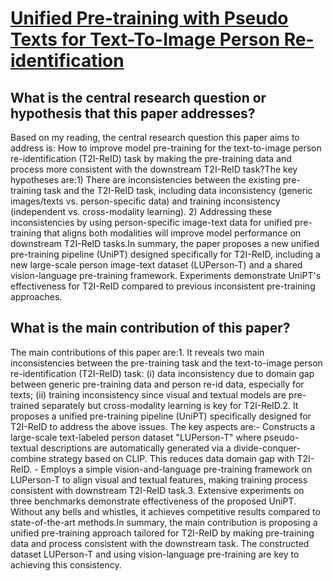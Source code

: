 # [Unified Pre-training with Pseudo Texts for Text-To-Image Person   Re-identification](https://arxiv.org/abs/2309.01420)

## What is the central research question or hypothesis that this paper addresses?

Based on my reading, the central research question this paper aims to address is: How to improve model pre-training for the text-to-image person re-identification (T2I-ReID) task by making the pre-training data and process more consistent with the downstream T2I-ReID task?The key hypotheses are:1) There are inconsistencies between the existing pre-training task and the T2I-ReID task, including data inconsistency (generic images/texts vs. person-specific data) and training inconsistency (independent vs. cross-modality learning). 2) Addressing these inconsistencies by using person-specific image-text data for unified pre-training that aligns both modalities will improve model performance on downstream T2I-ReID tasks.In summary, the paper proposes a new unified pre-training pipeline (UniPT) designed specifically for T2I-ReID, including a new large-scale person image-text dataset (LUPerson-T) and a shared vision-language pre-training framework. Experiments demonstrate UniPT's effectiveness for T2I-ReID compared to previous inconsistent pre-training approaches.


## What is the main contribution of this paper?

The main contributions of this paper are:1. It reveals two main inconsistencies between the pre-training task and the text-to-image person re-identification (T2I-ReID) task: (i) data inconsistency due to domain gap between generic pre-training data and person re-id data, especially for texts; (ii) training inconsistency since visual and textual models are pre-trained separately but cross-modality learning is key for T2I-ReID.2. It proposes a unified pre-training pipeline (UniPT) specifically designed for T2I-ReID to address the above issues. The key aspects are:- Constructs a large-scale text-labeled person dataset "LUPerson-T" where pseudo-textual descriptions are automatically generated via a divide-conquer-combine strategy based on CLIP. This reduces data domain gap with T2I-ReID. - Employs a simple vision-and-language pre-training framework on LUPerson-T to align visual and textual features, making training process consistent with downstream T2I-ReID task.3. Extensive experiments on three benchmarks demonstrate effectiveness of the proposed UniPT. Without any bells and whistles, it achieves competitive results compared to state-of-the-art methods.In summary, the main contribution is proposing a unified pre-training approach tailored for T2I-ReID by making pre-training data and process consistent with the downstream task. The constructed dataset LUPerson-T and using vision-language pre-training are key to achieving this consistency.
